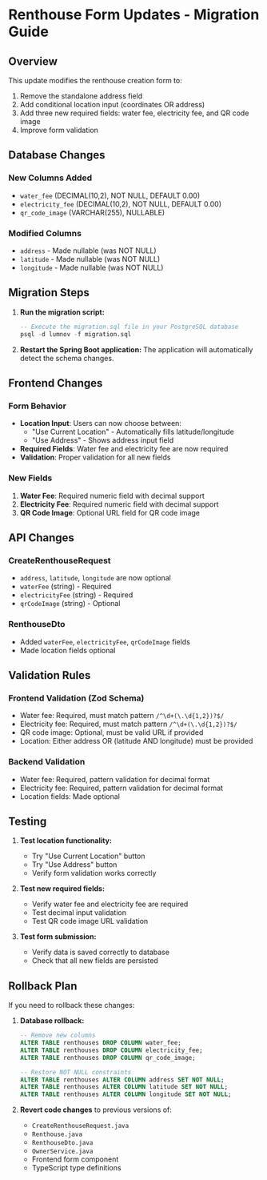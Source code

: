 # Renthouse Form Updates - Migration Guide

## Overview
This update modifies the renthouse creation form to:
1. Remove the standalone address field
2. Add conditional location input (coordinates OR address)
3. Add three new required fields: water fee, electricity fee, and QR code image
4. Improve form validation

## Database Changes

### New Columns Added
- `water_fee` (DECIMAL(10,2), NOT NULL, DEFAULT 0.00)
- `electricity_fee` (DECIMAL(10,2), NOT NULL, DEFAULT 0.00)  
- `qr_code_image` (VARCHAR(255), NULLABLE)

### Modified Columns
- `address` - Made nullable (was NOT NULL)
- `latitude` - Made nullable (was NOT NULL)
- `longitude` - Made nullable (was NOT NULL)

## Migration Steps

1. **Run the migration script:**
   ```sql
   -- Execute the migration.sql file in your PostgreSQL database
   psql -d lumnov -f migration.sql
   ```

2. **Restart the Spring Boot application:**
   The application will automatically detect the schema changes.

## Frontend Changes

### Form Behavior
- **Location Input**: Users can now choose between:
  - "Use Current Location" - Automatically fills latitude/longitude
  - "Use Address" - Shows address input field
- **Required Fields**: Water fee and electricity fee are now required
- **Validation**: Proper validation for all new fields

### New Fields
1. **Water Fee**: Required numeric field with decimal support
2. **Electricity Fee**: Required numeric field with decimal support  
3. **QR Code Image**: Optional URL field for QR code image

## API Changes

### CreateRenthouseRequest
- `address`, `latitude`, `longitude` are now optional
- `waterFee` (string) - Required
- `electricityFee` (string) - Required
- `qrCodeImage` (string) - Optional

### RenthouseDto
- Added `waterFee`, `electricityFee`, `qrCodeImage` fields
- Made location fields optional

## Validation Rules

### Frontend Validation (Zod Schema)
- Water fee: Required, must match pattern `/^\d+(\.\d{1,2})?$/`
- Electricity fee: Required, must match pattern `/^\d+(\.\d{1,2})?$/`
- QR code image: Optional, must be valid URL if provided
- Location: Either address OR (latitude AND longitude) must be provided

### Backend Validation
- Water fee: Required, pattern validation for decimal format
- Electricity fee: Required, pattern validation for decimal format
- Location fields: Made optional

## Testing

1. **Test location functionality:**
   - Try "Use Current Location" button
   - Try "Use Address" button
   - Verify form validation works correctly

2. **Test new required fields:**
   - Verify water fee and electricity fee are required
   - Test decimal input validation
   - Test QR code image URL validation

3. **Test form submission:**
   - Verify data is saved correctly to database
   - Check that all new fields are persisted

## Rollback Plan

If you need to rollback these changes:

1. **Database rollback:**
   ```sql
   -- Remove new columns
   ALTER TABLE renthouses DROP COLUMN water_fee;
   ALTER TABLE renthouses DROP COLUMN electricity_fee;
   ALTER TABLE renthouses DROP COLUMN qr_code_image;
   
   -- Restore NOT NULL constraints
   ALTER TABLE renthouses ALTER COLUMN address SET NOT NULL;
   ALTER TABLE renthouses ALTER COLUMN latitude SET NOT NULL;
   ALTER TABLE renthouses ALTER COLUMN longitude SET NOT NULL;
   ```

2. **Revert code changes** to previous versions of:
   - `CreateRenthouseRequest.java`
   - `Renthouse.java`
   - `RenthouseDto.java`
   - `OwnerService.java`
   - Frontend form component
   - TypeScript type definitions 